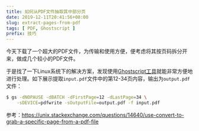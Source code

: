 ```yaml
---
title: 如何从PDF文件抽取其中部分页
date: 2019-12-11T20:41:56+08:00
slug: extract-pages-from-pdf
tags: [ PDF, Ghostscript ]
prefix: 技巧
---
```


今天下载了一个超大的PDF文件，为传输和使用方便，便考虑将其按页码拆分开来，做成几个较小的PDF文件。

于是找了一下Linux系统下的解决方案，发现使用[Ghostscript工具](http://pages.cs.wisc.edu/~ghost/)就能非常方便地进行处理。如下展示提取`input.pdf`文件中的第12-34页内容，输出为`output.pdf`文件：

```sh
$ gs -dNOPAUSE -dBATCH -dFirstPage=12 -dLastPage=34 \
    -sDEVICE=pdfwrite -sOutputFile=output.pdf -f input.pdf
```

参考：<https://unix.stackexchange.com/questions/14640/use-convert-to-grab-a-specific-page-from-a-pdf-file>
